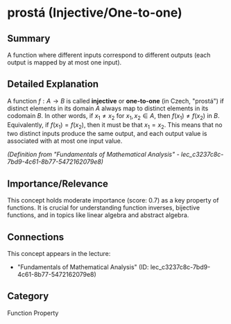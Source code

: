 # prostá (Injective/One-to-one)

## Summary
A function where different inputs correspond to different outputs (each output is mapped by at most one input).

## Detailed Explanation
A function $f: A \to B$ is called **injective** or **one-to-one** (in Czech, "prostá") if distinct elements in its domain $A$ always map to distinct elements in its codomain $B$. In other words, if $x_1 \neq x_2$ for $x_1, x_2 \in A$, then $f(x_1) \neq f(x_2)$ in $B$. Equivalently, if $f(x_1) = f(x_2)$, then it must be that $x_1 = x_2$. This means that no two distinct inputs produce the same output, and each output value is associated with at most one input value.

*(Definition from "Fundamentals of Mathematical Analysis" - lec_c3237c8c-7bd9-4c61-8b77-5472162079e8)*

## Importance/Relevance
This concept holds moderate importance (score: 0.7) as a key property of functions. It is crucial for understanding function inverses, bijective functions, and in topics like linear algebra and abstract algebra.

## Connections
This concept appears in the lecture:
*   "Fundamentals of Mathematical Analysis" (ID: lec_c3237c8c-7bd9-4c61-8b77-5472162079e8)

## Category
Function Property
